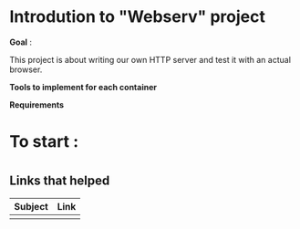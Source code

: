 # Introdution to "Webserv" project

**Goal** : 

This project is about writing our own HTTP server and test it with an actual browser.

**Tools to implement for each container**


**Requirements**
  
  

# To start :

# #####


  
Links that helped
-----------
| Subject | Link |
|:--------------|:----------------|
| |  |


  

